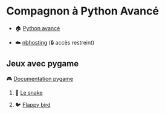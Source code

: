 # Compagnon à Python Avancé

  - 🏠 [Python avancé](https://github.com/ue12-p21/python-advanced) 
  
  - ☁️ [nbhosting](https://nbhosting.inria.fr/) (🔒 accès restreint)

## Jeux avec pygame

🎮 [Documentation pygame](https://www.pygame.org/docs/)

 1. 🐍 [Le snake](https://boisgera.github.io/python-advanced-companion/tps/games/README-snake.html)

 2. 🐦 [Flappy bird](https://boisgera.github.io/python-advanced-companion/tps/games/README-flappybird.html)
